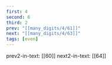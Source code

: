 ```yaml
---
first: 4
second: 6
third: 2
prev: "[[many_digits/4/61]]"
next: "[[many_digits/4/63]]"
tags: [even]
---
```

prev2-in-text: [[60]]
next2-in-text: [[64]]
